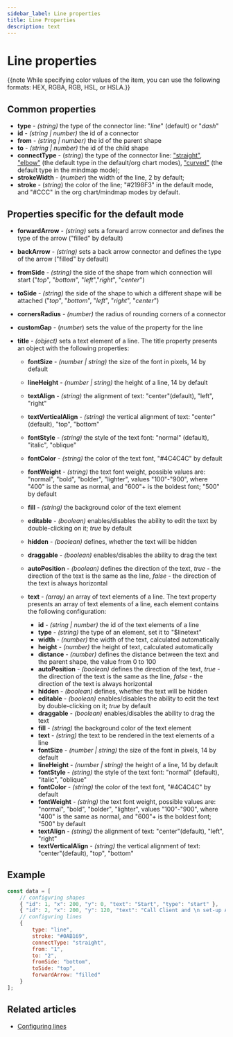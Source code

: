 ```yaml
---
sidebar_label: Line properties
title: Line Properties 
description: text
---
```


# Line properties

{{note While specifying color values of the item, you can use the following formats: HEX, RGBA, RGB, HSL, or HSLA.}}

## Common properties

- **type** - *(string)* the type of the connector line: "*line*" (default) or "*dash*"
- **id** - *(string | number)*  the id of a connector
- **from** - *(string | number)* the id of the parent shape
- **to** - *(string | number)* the id of the child shape
- **connectType** - (*string*) the type of the connector line: ["straight"](../../lines/index/#lines-in-the-default-mode), ["elbow"](../../lines/index/#lines-in-the-org-chart-mode) (the default type in the default/org chart modes), ["curved"](../../lines/index/#lines-in-the-mindmap-mode) (the default type in the mindmap mode);
- **strokeWidth** - (*number*) the width of the line, 2 by default;
- **stroke** - (*string*) the color of the line; "#2198F3" in the default mode, and "#CCC" in the org chart/mindmap modes by default.

## Properties specific for the default mode

- **forwardArrow** - *(string)* sets a forward arrow connector and defines the type of the arrow ("filled" by default)
- **backArrow** - *(string)* sets a back arrow connector and defines the type of the arrow ("filled" by default)
- **fromSide** - *(string)* the side of the shape from which connection will start ("*top*", "*bottom*", "*left*","*right*", "*center*")
- **toSide** - *(string)* the side of the shape to which a different shape will be attached ("*top*", "*bottom*", "*left*", "*right*", "*center*")
- **cornersRadius** - *(number)* the radius of rounding corners of a connector
- **customGap** - (*number*) sets the value of the [](../api/diagram/linegap_property.md) property for the line
- **title** - *(object)* sets a text element of a line. The title property presents an object with the following properties:

  - **fontSize** - *(number | string)* the size of the font in pixels, 14 by default
  - **lineHeight** - *(number | string)* the height of a line, 14 by default
  - **textAlign** - *(string)* the alignment of text: "center"(default), "left", "right"
  - **textVerticalAlign** - *(string)* the vertical alignment of text: "center"(default), "top", "bottom"
  - **fontStyle** - *(string)* the style of the text font: "normal" (default), "italic", "oblique"
  - **fontColor** - *(string)* the color of the text font, "#4C4C4C" by default
  - **fontWeight** - *(string)* the text font weight, possible values are: "normal", "bold", "bolder", "lighter", values "100"-"900", where "400" is the same as normal, and "600"+ is the boldest font; "500" by default
  - **fill** - *(string)* the background color of the text element
  - **editable** - *(boolean)* enables/disables the ability to edit the text by double-clicking on it; *true* by default
  - **hidden** - *(boolean)* defines, whether the text will be hidden
  - **draggable** - *(boolean)* enables/disables the ability to drag the text
  - **autoPosition** - *(boolean)* defines the direction of the text, *true* - the direction
 of the text is the same as the line, *false* - the direction of the text is always horizontal
  - **text** - *(array)* an array of text elements of a line. The text property presents an array of text elements of a line, each element contains the following configuration:

    - **id** - *(string | number)* the id of the text elements of a line
    - **type** - *(string)* the type of an element, set it to "$linetext"
    - **width** - *(number)* the width of the text, calculated automatically
    - **height** - *(number)* the height of text, calculated automatically
    - **distance** - *(number)* defines the distance between the text and the parent shape, the value from 0 to 100
    - **autoPosition** - *(boolean)* defines the direction of the text, *true* - the direction
 of the text is the same as the line, *false* - the direction of the text is always horizontal
    - **hidden** - *(boolean)* defines, whether the text will be hidden
    - **editable** - *(boolean)* enables/disables the ability to edit the text by double-clicking on it; *true* by default
    - **draggable** - *(boolean)* enables/disables the ability to drag the text
    - **fill** - *(string)* the background color of the text element
    - **text** - *(string)* the text to be rendered in the text elements of a line
    - **fontSize** - *(number | string)*  the size of the font in pixels, 14 by default
    - **lineHeight** - *(number | string)* the height of a line, 14 by default
    - **fontStyle** - *(string)* the style of the text font: "normal" (default), "italic", "oblique"
    - **fontColor** - *(string)* the color of the text font, "#4C4C4C" by default
    - **fontWeight** - *(string)* the text font weight, possible values are: "normal", "bold", "bolder", "lighter", values "100"-"900", where "400" is the same as normal, and "600"+ is the boldest font; "500" by default
    - **textAlign** - *(string)* the alignment of text: "center"(default), "left", "right"
    - **textVerticalAlign** - *(string)* the vertical alignment of text: "center"(default), "top", "bottom"

## Example

~~~js
const data = [
    // configuring shapes
    { "id": 1, "x": 200, "y": 0, "text": "Start", "type": "start" },
    { "id": 2, "x": 200, "y": 120, "text": "Call Client and \n set-up Appointment", "type": "process" },
    // configuring lines
    {
        type: "line",
        stroke: "#0AB169",
        connectType: "straight",
        from: "1",
        to: "2",
        fromSide: "bottom",
        toSide: "top",
        forwardArrow: "filled"
    }
];
~~~

## Related articles

- [Configuring lines](../../lines/index/)